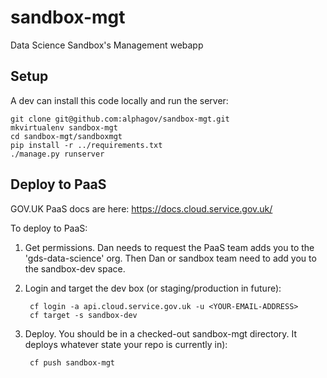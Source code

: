 # sandbox-mgt
Data Science Sandbox's Management webapp

## Setup

A dev can install this code locally and run the server:

    git clone git@github.com:alphagov/sandbox-mgt.git
    mkvirtualenv sandbox-mgt
    cd sandbox-mgt/sandboxmgt
    pip install -r ../requirements.txt
    ./manage.py runserver


## Deploy to PaaS

GOV.UK PaaS docs are here: https://docs.cloud.service.gov.uk/

To deploy to PaaS:

1. Get permissions. Dan needs to request the PaaS team adds you to the 'gds-data-science' org. Then Dan or sandbox team need to add you to the sandbox-dev space.

2. Login and target the dev box (or staging/production in future):

        cf login -a api.cloud.service.gov.uk -u <YOUR-EMAIL-ADDRESS>
        cf target -s sandbox-dev

3. Deploy. You should be in a checked-out sandbox-mgt directory. It deploys whatever state your repo is currently in):

        cf push sandbox-mgt
